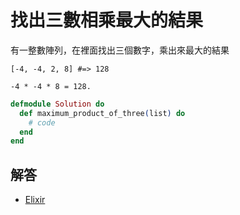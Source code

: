 # 找出三數相乘最大的結果

有一整數陣列，在裡面找出三個數字，乘出來最大的結果

```
[-4, -4, 2, 8] #=> 128

-4 * -4 * 8 = 128.
```

```elixir
defmodule Solution do
  def maximum_product_of_three(list) do
    # code
  end
end
```

## 解答

* [Elixir](/src/elixir/maximum_product_of_three.exs)

